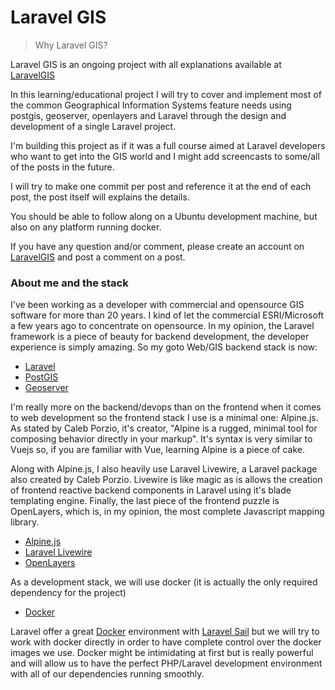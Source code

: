 # Laravel GIS

> Why Laravel GIS?

Laravel GIS is an ongoing project with all explanations available at [LaravelGIS](https://www.laravelgis.com/)

In this learning/educational project I will try to cover and implement most of the common Geographical Information Systems feature needs using postgis, geoserver, openlayers and Laravel through the design and development of a single Laravel project.

I'm building this project as if it was a full course aimed at Laravel developers who want to get into the GIS world and I might add screencasts to some/all of the posts in the future.

I will try to make one commit per post and reference it at the end of each post, the post itself will explains the details.

You should be able to follow along on a Ubuntu development machine, but also on any platform running docker.

If you have any question and/or comment, please create an account on [LaravelGIS](https://www.laravelgis.com/register) and post a comment on a post.

### About me and the stack

I've been working as a developer with commercial and opensource GIS software for more than 20 years. I kind of let the commercial ESRI/Microsoft a few years ago to concentrate on opensource. In my opinion, the Laravel framework is a piece of beauty for backend development, the developer experience is simply amazing. So my goto Web/GIS backend stack is now:


* [Laravel](https://laravel.com/)
* [PostGIS](https://postgis.net/)
* [Geoserver](http://geoserver.org/)

I'm really more on the backend/devops than on the frontend when it comes to web development so the frontend stack I use is a minimal one: Alpine.js. As stated by Caleb Porzio, it's creator, "Alpine is a rugged, minimal tool for composing behavior directly in your markup". It's syntax is very similar to Vuejs so, if you are familiar with Vue, learning Alpine is a piece of cake.

Along with Alpine.js, I also heavily use Laravel Livewire, a Laravel package also created by Caleb Porzio. Livewire is like magic as is allows the creation of frontend reactive backend components in Laravel using it's blade templating engine. Finally, the last piece of the frontend puzzle is OpenLayers, which is, in my opinion, the most complete Javascript mapping library.

* [Alpine.js](https://alpinejs.dev/)
* [Laravel Livewire](https://laravel-livewire.com/)
* [OpenLayers](https://openlayers.org/)

As a development stack, we will use docker (it is actually the only required dependency for the project)

* [Docker](https://www.docker.com/)

Laravel offer a great [Docker](https://www.docker.com/) environment with [Laravel Sail](https://laravel.com/docs/9.x/sail) but we will try to work with docker directly in order to have complete control over the docker images we use. Docker might be intimidating at first but is really powerful and will allow us to have the perfect PHP/Laravel development environment with all of our dependencies running smoothly.
